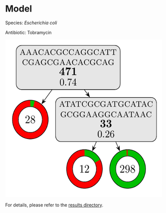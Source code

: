 
# Model

Species: *Escherichia coli*

Antibiotic: Tobramycin

<img src="./model.png" width=500 height=500 />

For details, please refer to the [results directory](../../../../../results/cart_b/escherichia%20coli/tobramycin/repeat_7/).

